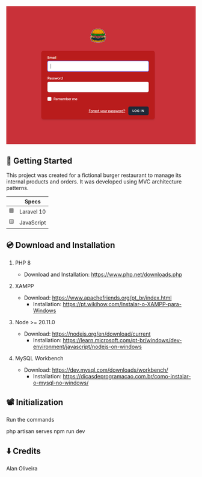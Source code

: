 <img src="public/img/Captura de tela 2024-04-29 112948.png"> 

## :hamburger: Getting Started

This project was created for a fictional burger restaurant to manage its internal products and orders. It was developed using MVC architecture patterns.

|   |    Specs   |
| - | ---------- |
| :red_square: | Laravel 10 |
| :yellow_square: | JavaScript |

## :cd: Download and Installation

1. PHP 8 
   - Download and Installation: https://www.php.net/downloads.php

2. XAMPP
   - Download: https://www.apachefriends.org/pt_br/index.html
     - Installation: https://pt.wikihow.com/Instalar-o-XAMPP-para-Windows

3. Node >= 20.11.0
   - Download: https://nodejs.org/en/download/current
       - Installation: https://learn.microsoft.com/pt-br/windows/dev-environment/javascript/nodejs-on-windows 

4. MySQL Workbench
   - Download: https://dev.mysql.com/downloads/workbench/
     - Installation: https://dicasdeprogramacao.com.br/como-instalar-o-mysql-no-windows/

## 📽️ Initialization

Run the commands

php artisan serves
npm run dev

## :arrow_down: Credits

Alan Oliveira
